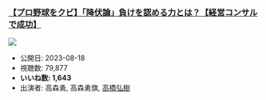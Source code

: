 ### [【プロ野球をクビ】「降伏論」負けを認める力とは？【経営コンサルで成功】](https://www.youtube.com/watch?v=1a-m_uixR6I)
[![](https://img.youtube.com/vi/1a-m_uixR6I/sddefault.jpg)](https://www.youtube.com/watch?v=1a-m_uixR6I)
-   公開日: 2023-08-18
-   視聴数: 79,877
-   **いいね数: 1,643**
-   出演者: 高森勇, 高森勇旗, [高橋弘樹](/rehacq_fan/people/高橋弘樹 "wikilink")
